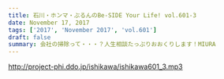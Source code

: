 ```yaml
---
title: 石川・ホンマ・ぶるんのBe-SIDE Your Life! vol.601-3
date: November 17, 2017
tags: ['2017', 'November 2017', 'vol.601']
draft: false
summary: 会社の掃除って・・・？人生相談たっぷりおおくりします！MIURA
---
```


http://project-phi.ddo.jp/ishikawa/ishikawa601_3.mp3